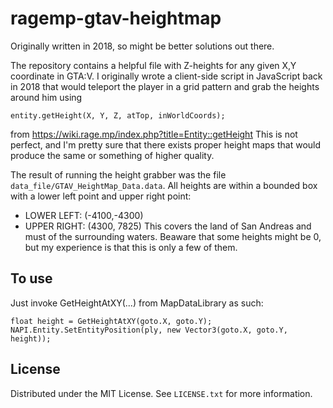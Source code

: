 # ragemp-gtav-heightmap
Originally written in 2018, so might be better solutions out there.

The repository contains a helpful file with Z-heights for any given X,Y coordinate in GTA:V. I originally wrote a client-side script in JavaScript back in 2018 that would teleport the player in a grid pattern and grab the heights around him using
```
entity.getHeight(X, Y, Z, atTop, inWorldCoords);
```
from https://wiki.rage.mp/index.php?title=Entity::getHeight
This is not perfect, and I'm pretty sure that there exists proper height maps that would produce the same or something of higher quality.

The result of running the height grabber was the file ```data_file/GTAV_HeightMap_Data.data```.
All heights are within a bounded box with a lower left point and upper right point: 
* LOWER LEFT: (-4100,-4300)
* UPPER RIGHT: (4300, 7825)
This covers the land of San Andreas and must of the surrounding waters.
Beaware that some heights might be 0, but my experience is that this is only a few of them.

<h2>To use</h2>

Just invoke GetHeightAtXY(...) from MapDataLibrary as such:
```
float height = GetHeightAtXY(goto.X, goto.Y);
NAPI.Entity.SetEntityPosition(ply, new Vector3(goto.X, goto.Y, height));
```

<h2>License</h2>

Distributed under the MIT License. See `LICENSE.txt` for more information.
